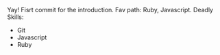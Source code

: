Yay! Fisrt commit for the introduction.
Fav path: Ruby, Javascript.
Deadly Skills:
* Git
* Javascript
* Ruby
